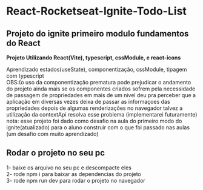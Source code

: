# React-Rocketseat-Ignite-Todo-List
<h2>Projeto do ignite primeiro modulo fundamentos do React</h2>

<strong>Projeto Utilizando React(Vite), typescript, cssModule, e react-icons</strong>

Aprendizado estados(useState), componentização, cssModule, tipagem com typescript  
OBS:(o uso da componentização prematura pode prejudicar o andamento do projeto 
ainda mais se os componentes criados sofrem pela necessidade de passagem de propriedades em mais de um nivel
deu pra perceber que a aplicação em diversas vezes deixa de passar as informaçoes das propriedades 
depois de algumas renderizações no navegador talvez a utilização da contextApi resolva esse problema 
(implementarei futuramente)
nota: esse projeto foi dado como desafio na aula do primeiro modo do ignite(atualizado)
para o aluno construir com o que foi passado nas aulas
(um desafio com muito aprendizado)

<h2>Rodar o projeto no seu pc</h2>

1- baixe os arquivo no seu pc e descompacte eles <br>
2- rode npm i para baixar as dependencias do projeto <br>
3- rode npm run dev para rodar o projeto no navegador

 


